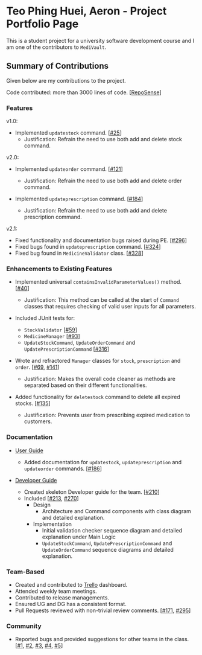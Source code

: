 # Teo Phing Huei, Aeron - Project Portfolio Page

This is a student project for a university software development course and I am one of the contributors to `MediVault`.

## Summary of Contributions

Given below are my contributions to the project.

Code contributed: more than 3000 lines of
code. [[RepoSense](https://nus-cs2113-ay2122s1.github.io/tp-dashboard/?search=a-tph&sort=groupTitle&sortWithin=title&timeframe=commit&mergegroup=&groupSelect=groupByRepos&breakdown=true&checkedFileTypes=docs~functional-code~test-code~other&since=2021-09-25&tabOpen=true&tabType=authorship&tabAuthor=a-tph&tabRepo=AY2122S1-CS2113T-T10-1%2Ftp%5Bmaster%5D&authorshipIsMergeGroup=false&authorshipFileTypes=docs~functional-code~test-code&authorshipIsBinaryFileTypeChecked=false)]

### Features

v1.0:

* Implemented `updatestock` command. [[#25](https://github.com/AY2122S1-CS2113T-T10-1/tp/pull/25)]
    * Justification: Refrain the need to use both add and delete stock command.

v2.0:

* Implemented `updateorder` command. [[#121](https://github.com/AY2122S1-CS2113T-T10-1/tp/pull/121)]
    * Justification: Refrain the need to use both add and delete order command.

* Implemented `updateprescription` command. [[#184](https://github.com/AY2122S1-CS2113T-T10-1/tp/pull/184)]
    * Justification: Refrain the need to use both add and delete prescription command.

v2.1:

* Fixed functionality and documentation bugs raised during PE. [[#296](https://github.com/AY2122S1-CS2113T-T10-1/tp/pull/296)]
* Fixed bugs found in `updateprescription` command. [[#324](https://github.com/AY2122S1-CS2113T-T10-1/tp/pull/324)]
* Fixed bug found in `MedicineValidator` class. [[#328](https://github.com/AY2122S1-CS2113T-T10-1/tp/pull/328)]

### Enhancements to Existing Features

* Implemented universal `containsInvalidParameterValues()` method. [[#40](https://github.com/AY2122S1-CS2113T-T10-1/tp/pull/40)]
    * Justification: This method can be called at the start of `Command` classes that requires checking of valid user
      inputs for all parameters.

* Included JUnit tests for:
    * `StockValidator` [[#59](https://github.com/AY2122S1-CS2113T-T10-1/tp/pull/59)]
    * `MedicineManager` [[#93](https://github.com/AY2122S1-CS2113T-T10-1/tp/pull/93)]
    * `UpdateStockCommand`, `UpdateOrderCommand` and `UpdatePrescriptionCommand` [[#316](https://github.com/AY2122S1-CS2113T-T10-1/tp/pull/316)]

* Wrote and refractored `Manager` classes for `stock`, `prescription` and `order`. [[#69](https://github.com/AY2122S1-CS2113T-T10-1/tp/pull/69), [#141](https://github.com/AY2122S1-CS2113T-T10-1/tp/pull/141)]
    * Justification: Makes the overall code cleaner as methods are separated based on their different functionalities.

* Added functionality for `deletestock` command to delete all expired stocks. [[#135](https://github.com/AY2122S1-CS2113T-T10-1/tp/pull/135)]
    * Justification: Prevents user from prescribing expired medication to customers.

### Documentation

* [User Guide](../UserGuide.md)
    * Added documentation for `updatestock`, `updateprescription` and `updateorder` commands. [[#186](https://github.com/AY2122S1-CS2113T-T10-1/tp/pull/186)]

* [Developer Guide](../DeveloperGuide.md)
    * Created skeleton Developer guide for the team. [[#210](https://github.com/AY2122S1-CS2113T-T10-1/tp/pull/210)]
    * Included [[#213](https://github.com/AY2122S1-CS2113T-T10-1/tp/pull/213), [#270](https://github.com/AY2122S1-CS2113T-T10-1/tp/pull/270)]
        * Design
            * Architecture and Command components with class diagram and detailed explanation.
        * Implementation
            * Initial validation checker sequence diagram and detailed explanation under Main Logic
            * `UpdateStockCommand`, `UpdatePrescriptionCommand` and `UpdateOrderCommand` sequence diagrams and detailed
              explanation.

### Team-Based

* Created and contributed to [Trello](https://trello.com/b/nMVm0vgz/cs2113t-user-stories) dashboard.
* Attended weekly team meetings.
* Contributed to release managements.
* Ensured UG and DG has a consistent format.
* Pull Requests reviewed with non-trivial review comments. [[#171](https://github.com/AY2122S1-CS2113T-T10-1/tp/pull/171), [#295](https://github.com/AY2122S1-CS2113T-T10-1/tp/pull/295)]

### Community

* Reported bugs and provided suggestions for other teams in the class. [[#1](https://github.com/a-tph/ped/issues/1), [#2](https://github.com/a-tph/ped/issues/2), [#3](https://github.com/a-tph/ped/issues/3), [#4](https://github.com/a-tph/ped/issues/4), [#5](https://github.com/a-tph/ped/issues/5)]
